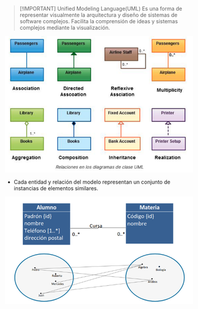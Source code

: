 > [!IMPORTANT] Unified Modeling Language(UML)
> Es una forma de representar visualmente la arquitectura y diseño de sistemas de software complejos.
> Facilita la comprensión de ideas y sistemas complejos mediante la visualización.

![](img/Pasted%20image%2020240928104339.png)


- Cada entidad y relación del modelo representan un conjunto de instancias de elementos similares.

![](img/Pasted%20image%2020240928105016.png)